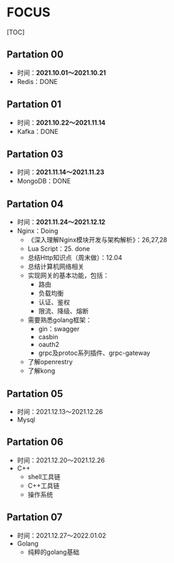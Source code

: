 # FOCUS

[TOC]

## Partation 00

- 时间：**2021.10.01～2021.10.21**
- Redis：DONE

## Partation 01

- 时间：**2021.10.22～2021.11.14**
- Kafka：DONE

## Partation 03

- 时间：**2021.11.14～2021.11.23**
- MongoDB：DONE

## Partation 04

- 时间：**2021.11.24～2021.12.12**
- Nginx：Doing
  - 《深入理解Nginx模块开发与架构解析》：26,27,28
  - Lua Script：25. done
  - 总结Http知识点（周末做）：12.04
  - 总结计算机网络相关
  - 实现网关的基本功能，包括：
    - 路由
    - 负载均衡
    - 认证、鉴权
    - 限流、降级、熔断
  - 需要熟悉golang框架：
    - gin：swagger
    - casbin
    - oauth2
    - grpc及protoc系列插件、grpc-gateway
  - 了解openrestry
  - 了解kong

## Partation 05

- 时间：2021.12.13～2021.12.26
- Mysql

## Partation 06

- 时间：2021.12.20～2021.12.26
- C++
  - shell工具链
  - C++工具链
  - 操作系统

## Partation 07

- 时间：2021.12.27～2022.01.02
- Golang
  - 纯粹的golang基础

